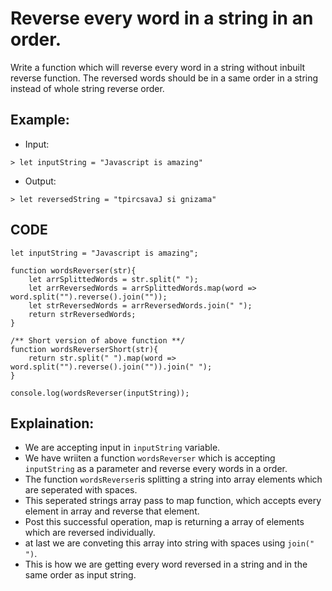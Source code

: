 # Reverse every word in a string in an order.

Write a function which will reverse every word in a string without inbuilt reverse function. The reversed words should be in a same order in a string instead of whole string reverse order.

## Example:

- Input:

```
> let inputString = "Javascript is amazing"
```

- Output:

```
> let reversedString = "tpircsavaJ si gnizama"
```

## CODE

```
let inputString = "Javascript is amazing";

function wordsReverser(str){
    let arrSplittedWords = str.split(" ");
    let arrReversedWords = arrSplittedWords.map(word => word.split("").reverse().join(""));
    let strReversedWords = arrReversedWords.join(" ");
    return strReversedWords;
}

/** Short version of above function **/
function wordsReverserShort(str){
    return str.split(" ").map(word => word.split("").reverse().join("")).join(" ");
}

console.log(wordsReverser(inputString));
```

## Explaination:

- We are accepting input in `inputString` variable.
- We have wriiten a function `wordsReverser` which is accepting `inputString` as a parameter and reverse every words in a order.
- The function `wordsReverser`is splitting a string into array elements which are seperated with spaces.
- This seperated strings array pass to map function, which accepts every element in array and reverse that element.
- Post this successful operation, map is returning a array of elements which are reversed individually.
- at last we are conveting this array into string with spaces using `join(" ")`.
- This is how we are getting every word reversed in a string and in the same order as input string.
